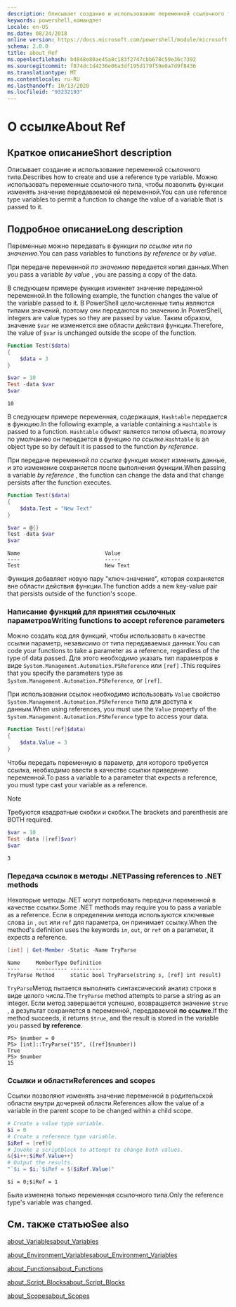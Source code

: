```yaml
---
description: Описывает создание и использование переменной ссылочного типа. Можно использовать переменные ссылочного типа, чтобы позволить функции изменять значение передаваемой ей переменной.
keywords: powershell,командлет
Locale: en-US
ms.date: 08/24/2018
online version: https://docs.microsoft.com/powershell/module/microsoft.powershell.core/about/about_ref?view=powershell-7&WT.mc_id=ps-gethelp
schema: 2.0.0
title: about_Ref
ms.openlocfilehash: b4848e80ae45a8c183f2747cbb678c59e36c7392
ms.sourcegitcommit: f874dc1d4236e06a3df195d179f59e0a7d9f8436
ms.translationtype: MT
ms.contentlocale: ru-RU
ms.lasthandoff: 10/13/2020
ms.locfileid: "93232193"
---
```

# <a name="about-ref"></a><span data-ttu-id="d09da-105">О ссылке</span><span class="sxs-lookup"><span data-stu-id="d09da-105">About Ref</span></span>

## <a name="short-description"></a><span data-ttu-id="d09da-106">Краткое описание</span><span class="sxs-lookup"><span data-stu-id="d09da-106">Short description</span></span>
<span data-ttu-id="d09da-107">Описывает создание и использование переменной ссылочного типа.</span><span class="sxs-lookup"><span data-stu-id="d09da-107">Describes how to create and use a reference type variable.</span></span> <span data-ttu-id="d09da-108">Можно использовать переменные ссылочного типа, чтобы позволить функции изменять значение передаваемой ей переменной.</span><span class="sxs-lookup"><span data-stu-id="d09da-108">You can use reference type variables to permit a function to change the value of a variable that is passed to it.</span></span>

## <a name="long-description"></a><span data-ttu-id="d09da-109">Подробное описание</span><span class="sxs-lookup"><span data-stu-id="d09da-109">Long description</span></span>

<span data-ttu-id="d09da-110">Переменные можно передавать в функции *по ссылке* или *по значению*.</span><span class="sxs-lookup"><span data-stu-id="d09da-110">You can pass variables to functions *by reference* or *by value*.</span></span>

<span data-ttu-id="d09da-111">При передаче переменной *по значению* передается копия данных.</span><span class="sxs-lookup"><span data-stu-id="d09da-111">When you pass a variable *by value* , you are passing a copy of the data.</span></span>

<span data-ttu-id="d09da-112">В следующем примере функция изменяет значение переданной переменной.</span><span class="sxs-lookup"><span data-stu-id="d09da-112">In the following example, the function changes the value of the variable passed to it.</span></span> <span data-ttu-id="d09da-113">В PowerShell целочисленные типы являются типами значений, поэтому они передаются по значению.</span><span class="sxs-lookup"><span data-stu-id="d09da-113">In PowerShell, integers are value types so they are passed by value.</span></span>
<span data-ttu-id="d09da-114">Таким образом, значение `$var` не изменяется вне области действия функции.</span><span class="sxs-lookup"><span data-stu-id="d09da-114">Therefore, the value of `$var` is unchanged outside the scope of the function.</span></span>

```powershell
Function Test($data)
{
    $data = 3
}

$var = 10
Test -data $var
$var
```

```output
10
```

<span data-ttu-id="d09da-115">В следующем примере переменная, содержащая, `Hashtable` передается в функцию.</span><span class="sxs-lookup"><span data-stu-id="d09da-115">In the following example, a variable containing a `Hashtable` is passed to a function.</span></span> <span data-ttu-id="d09da-116">`Hashtable` объект является типом объекта, поэтому по умолчанию он передается в функцию *по ссылке*.</span><span class="sxs-lookup"><span data-stu-id="d09da-116">`Hashtable` is an object type so by default it is passed to the function *by reference*.</span></span>

<span data-ttu-id="d09da-117">При передаче переменной *по ссылке* функция может изменить данные, и это изменение сохраняется после выполнения функции.</span><span class="sxs-lookup"><span data-stu-id="d09da-117">When passing a variable *by reference* , the function can change the data and that change persists after the function executes.</span></span>

```powershell
Function Test($data)
{
    $data.Test = "New Text"
}

$var = @{}
Test -data $var
$var
```

```output
Name                           Value
----                           -----
Test                           New Text
```

<span data-ttu-id="d09da-118">Функция добавляет новую пару "ключ-значение", которая сохраняется вне области действия функции.</span><span class="sxs-lookup"><span data-stu-id="d09da-118">The function adds a new key-value pair that persists outside of the function's scope.</span></span>

### <a name="writing-functions-to-accept-reference-parameters"></a><span data-ttu-id="d09da-119">Написание функций для принятия ссылочных параметров</span><span class="sxs-lookup"><span data-stu-id="d09da-119">Writing functions to accept reference parameters</span></span>

<span data-ttu-id="d09da-120">Можно создать код для функций, чтобы использовать в качестве ссылки параметр, независимо от типа передаваемых данных.</span><span class="sxs-lookup"><span data-stu-id="d09da-120">You can code your functions to take a parameter as a reference, regardless of the type of data passed.</span></span> <span data-ttu-id="d09da-121">Для этого необходимо указать тип параметров в виде `System.Management.Automation.PSReference` или `[ref]` .</span><span class="sxs-lookup"><span data-stu-id="d09da-121">This requires that you specify the parameters type as `System.Management.Automation.PSReference`, or `[ref]`.</span></span>

<span data-ttu-id="d09da-122">При использовании ссылок необходимо использовать `Value` свойство `System.Management.Automation.PSReference` типа для доступа к данным.</span><span class="sxs-lookup"><span data-stu-id="d09da-122">When using references, you must use the `Value` property of the `System.Management.Automation.PSReference` type to access your data.</span></span>

```powershell
Function Test([ref]$data)
{
    $data.Value = 3
}
```

<span data-ttu-id="d09da-123">Чтобы передать переменную в параметр, для которого требуется ссылка, необходимо ввести в качестве ссылки приведение переменной.</span><span class="sxs-lookup"><span data-stu-id="d09da-123">To pass a variable to a parameter that expects a reference, you must type cast your variable as a reference.</span></span>

> [!NOTE]
> <span data-ttu-id="d09da-124">Требуются квадратные скобки и скобки.</span><span class="sxs-lookup"><span data-stu-id="d09da-124">The brackets and parenthesis are BOTH required.</span></span>

```powershell
$var = 10
Test -data ([ref]$var)
$var
```

```output
3
```

### <a name="passing-references-to-net-methods"></a><span data-ttu-id="d09da-125">Передача ссылок в методы .NET</span><span class="sxs-lookup"><span data-stu-id="d09da-125">Passing references to .NET methods</span></span>

<span data-ttu-id="d09da-126">Некоторые методы .NET могут потребовать передачи переменной в качестве ссылки.</span><span class="sxs-lookup"><span data-stu-id="d09da-126">Some .NET methods may require you to pass a variable as a reference.</span></span> <span data-ttu-id="d09da-127">Если в определении метода используются ключевые слова `in` , `out` или `ref` для параметра, он принимает ссылку.</span><span class="sxs-lookup"><span data-stu-id="d09da-127">When the method's definition uses the keywords `in`, `out`, or `ref` on a parameter, it expects a reference.</span></span>

```powershell
[int] | Get-Member -Static -Name TryParse
```

```output
Name     MemberType Definition
----     ---------- ----------
TryParse Method     static bool TryParse(string s, [ref] int result)
```

<span data-ttu-id="d09da-128">`TryParse`Метод пытается выполнить синтаксический анализ строки в виде целого числа.</span><span class="sxs-lookup"><span data-stu-id="d09da-128">The `TryParse` method attempts to parse a string as an integer.</span></span> <span data-ttu-id="d09da-129">Если метод завершается успешно, возвращается значение `$true` , а результат сохраняется в переменной, передаваемой **по ссылке**.</span><span class="sxs-lookup"><span data-stu-id="d09da-129">If the method succeeds, it returns `$true`, and the result is stored in the variable you passed **by reference**.</span></span>

```
PS> $number = 0
PS> [int]::TryParse("15", ([ref]$number))
True
PS> $number
15
```

### <a name="references-and-scopes"></a><span data-ttu-id="d09da-130">Ссылки и области</span><span class="sxs-lookup"><span data-stu-id="d09da-130">References and scopes</span></span>

<span data-ttu-id="d09da-131">Ссылки позволяют изменять значение переменной в родительской области внутри дочерней области.</span><span class="sxs-lookup"><span data-stu-id="d09da-131">References allow the value of a variable in the parent scope to be changed within a child scope.</span></span>

```powershell
# Create a value type variable.
$i = 0
# Create a reference type variable.
$iRef = [ref]0
# Invoke a scriptblock to attempt to change both values.
&{$i++;$iRef.Value++}
# Output the results.
"`$i = $i;`$iRef = $($iRef.Value)"
```

```output
$i = 0;$iRef = 1
```

<span data-ttu-id="d09da-132">Была изменена только переменная ссылочного типа.</span><span class="sxs-lookup"><span data-stu-id="d09da-132">Only the reference type's variable was changed.</span></span>

## <a name="see-also"></a><span data-ttu-id="d09da-133">См. также статью</span><span class="sxs-lookup"><span data-stu-id="d09da-133">See also</span></span>

[<span data-ttu-id="d09da-134">about_Variables</span><span class="sxs-lookup"><span data-stu-id="d09da-134">about_Variables</span></span>](about_Variables.md)

[<span data-ttu-id="d09da-135">about_Environment_Variables</span><span class="sxs-lookup"><span data-stu-id="d09da-135">about_Environment_Variables</span></span>](about_Environment_Variables.md)

[<span data-ttu-id="d09da-136">about_Functions</span><span class="sxs-lookup"><span data-stu-id="d09da-136">about_Functions</span></span>](about_Functions.md)

[<span data-ttu-id="d09da-137">about_Script_Blocks</span><span class="sxs-lookup"><span data-stu-id="d09da-137">about_Script_Blocks</span></span>](about_Script_Blocks.md)

[<span data-ttu-id="d09da-138">about_Scopes</span><span class="sxs-lookup"><span data-stu-id="d09da-138">about_Scopes</span></span>](about_scopes.md)
